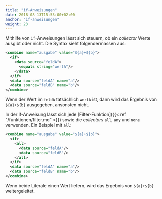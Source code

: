 ```yaml
---
title: "if-Anweisungen"
date: 2018-08-13T15:53:00+02:00
anchor: "if-anweisungen"
weight: 23
---
```


Mithilfe von `if`-Anweisungen lässt sich steuern, ob ein _collector_ Werte
ausgibt oder nicht. Die Syntax sieht folgendermassen aus:

```xml
<combine name="ausgabe" value="${a}+${b}">
  <if>
    <data source="feldA">
      <equals string="wertA"/>
    </data>
  </if>
  <data source="feldA" name="a"/>
  <data source="feldB" name="b"/>
</combine>
```

Wenn der Wert im `feldA` tatsächlich `wertA` ist, dann wird das Ergebnis
von `${a}+${b}` ausgegeben, ansonsten nicht.

In der if-Anweisung lässt sich jede [Filter-Funktion]({{< ref "/funktionen/filter.md" >}}) sowie die _collectors_ `all`,
`any` und `none` verwenden. Ein Beispiel mit `all`:


```xml
<combine name="ausgabe" value="${a}+${b}">
  <if>
    <all>
      <data source="feldA"/>
      <data source="feldB"/>
    </all>
  </if>
  <data source="feldA" name="a"/>
  <data source="feldB" name="b"/>
</combine>
```

Wenn beide Literale einen Wert liefern, wird das Ergebnis von `${a}+${b}`
weitergeleitet.
